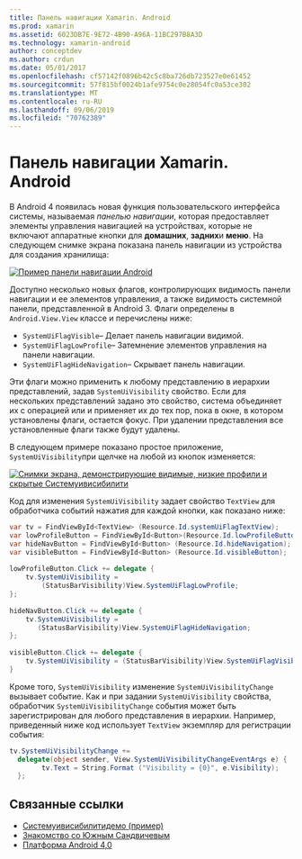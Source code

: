 ```yaml
---
title: Панель навигации Xamarin. Android
ms.prod: xamarin
ms.assetid: 6023DB7E-9E72-4B90-A96A-11BC297B8A3D
ms.technology: xamarin-android
author: conceptdev
ms.author: crdun
ms.date: 05/01/2017
ms.openlocfilehash: cf57142f0896b42c5c8ba726db723527e0e61452
ms.sourcegitcommit: 57f815bf0024b1afe9754c0e28054fc0a53ce302
ms.translationtype: MT
ms.contentlocale: ru-RU
ms.lasthandoff: 09/06/2019
ms.locfileid: "70762389"
---
```

# <a name="xamarinandroid-navigation-bar"></a>Панель навигации Xamarin. Android

В Android 4 появилась новая функция пользовательского интерфейса системы, называемая *панелью навигации*, которая предоставляет элементы управления навигацией на устройствах, которые не включают аппаратные кнопки для **домашних**, **задних**и **меню**.
На следующем снимке экрана показана панель навигации из устройства для создания хранилища:

 [![Пример панели навигации Android](navigation-bar-images/19-navbar.png)](navigation-bar-images/19-navbar.png#lightbox)

Доступно несколько новых флагов, контролирующих видимость панели навигации и ее элементов управления, а также видимость системной панели, представленной в Android 3. Флаги определены в `Android.View.View` классе и перечислены ниже:

- `SystemUiFlagVisible`&ndash; Делает панель навигации видимой. 
- `SystemUiFlagLowProfile`&ndash; Затемнение элементов управления на панели навигации. 
- `SystemUiFlagHideNavigation`&ndash; Скрывает панель навигации. 

Эти флаги можно применить к любому представлению в иерархии представлений, задав `SystemUiVisibility` свойство. Если для нескольких представлений задано это свойство, система объединяет их с операцией или и применяет их до тех пор, пока в окне, в котором установлены флаги, остается фокус. При удалении представления все установленные флаги также будут удалены.

В следующем примере показано простое приложение, `SystemUiVisibility`при щелчке на любой из кнопок изменяется:

 [![Снимки экрана, демонстрирующие видимые, низкие профили и скрытые Системуивисибилити](navigation-bar-images/18-systemuivisibility.png)](navigation-bar-images/18-systemuivisibility.png#lightbox)

Код для изменения `SystemUiVisibility` задает свойство `TextView` для обработчика событий нажатия для каждой кнопки, как показано ниже:

```csharp
var tv = FindViewById<TextView> (Resource.Id.systemUiFlagTextView);
var lowProfileButton = FindViewById<Button>(Resource.Id.lowProfileButton);
var hideNavButton = FindViewById<Button> (Resource.Id.hideNavigation);
var visibleButton = FindViewById<Button> (Resource.Id.visibleButton);
           
lowProfileButton.Click += delegate {
    tv.SystemUiVisibility =
        (StatusBarVisibility)View.SystemUiFlagLowProfile;
};
           
hideNavButton.Click += delegate {
    tv.SystemUiVisibility =
       (StatusBarVisibility)View.SystemUiFlagHideNavigation;        
};
           
visibleButton.Click += delegate {
    tv.SystemUiVisibility = (StatusBarVisibility)View.SystemUiFlagVisible;
}
```

Кроме того, `SystemUiVisibility` изменение `SystemUiVisibilityChange` вызывает событие. Как и при задании `SystemUiVisibility` свойства, обработчик `SystemUiVisibilityChange` события может быть зарегистрирован для любого представления в иерархии. Например, приведенный ниже код использует `TextView` экземпляр для регистрации события:

```csharp
tv.SystemUiVisibilityChange +=
  delegate(object sender, View.SystemUiVisibilityChangeEventArgs e) {
        tv.Text = String.Format ("Visibility = {0}", e.Visibility);
  };
```

## <a name="related-links"></a>Связанные ссылки

- [Системуивисибилитидемо (пример)](https://docs.microsoft.com/samples/xamarin/monodroid-samples/systemuivisibilitydemo)
- [Знакомство со Южным Сандвичевым](http://www.android.com/about/ice-cream-sandwich/)
- [Платформа Android 4,0](https://developer.android.com/sdk/android-4.0.html)
